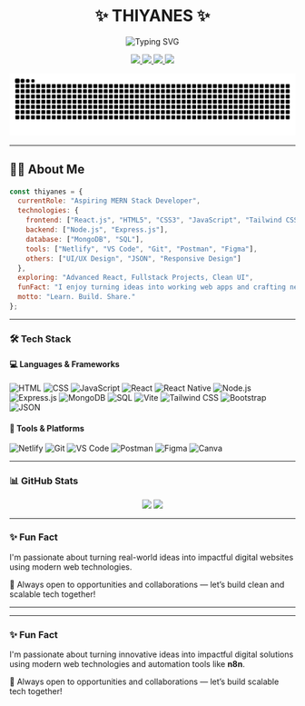 <div align="center">

# ✨ THIYANES ✨

<p>
  <img src="https://readme-typing-svg.herokuapp.com?font=Fira+Code&size=24&duration=3000&pause=1000&color=0E75B6&center=true&vCenter=true&width=435&lines=MERN+Stack+Developer;Frontend+Developer;Web+Automation+Enthusiast;React+Developer;UI%2FUX+Designer" alt="Typing SVG" />
</p>

<p align="center">
  <a href="mailto:thiyanes754@gmail.com" target="_blank">
    <img src="https://img.shields.io/badge/Email-%23D14836.svg?style=for-the-badge&logo=gmail&logoColor=blue" />
  </a>
  <a href="https://www.linkedin.com/in/thiyanes754/" target="_blank">
    <img src="https://img.shields.io/badge/LinkedIn-%230077B5.svg?style=for-the-badge&logo=linkedin&logoColor=white" />
  </a>
  <a href="https://x.com/thiyanes754" target="_blank">
    <img src="https://img.shields.io/badge/Twitter-%231DA1F2.svg?style=for-the-badge&logo=twitter&logoColor=green" />
  </a>
  <a href="https://www.instagram.com/_badass_411/" target="_blank">
    <img src="https://img.shields.io/badge/Instagram-%23E4405F.svg?style=for-the-badge&logo=instagram&logoColor=white" />
  </a>
</p>

<!-- Snake Animation -->
<picture>
  <source media="(prefers-color-scheme: dark)" srcset="https://raw.githubusercontent.com/thiyanes754/thiyanes754/output/github-contribution-grid-snake-dark.svg" />
  <source media="(prefers-color-scheme: light)" srcset="https://raw.githubusercontent.com/thiyanes754/thiyanes754/output/github-contribution-grid-snake.svg" />
  <img alt="github-snake" src="https://raw.githubusercontent.com/thiyanes754/thiyanes754/output/github-contribution-grid-snake.svg" />
</picture>

</div>

---

## 👨‍💻 About Me

```js
const thiyanes = {
  currentRole: "Aspiring MERN Stack Developer",
  technologies: {
    frontend: ["React.js", "HTML5", "CSS3", "JavaScript", "Tailwind CSS", "Bootstrap"],
    backend: ["Node.js", "Express.js"],
    database: ["MongoDB", "SQL"],
    tools: ["Netlify", "VS Code", "Git", "Postman", "Figma"],
    others: ["UI/UX Design", "JSON", "Responsive Design"]
  },
  exploring: "Advanced React, Fullstack Projects, Clean UI",
  funFact: "I enjoy turning ideas into working web apps and crafting neat UI!",
  motto: "Learn. Build. Share."
};

```

---

### 🛠️ Tech Stack

#### 💻 Languages & Frameworks

![HTML](https://img.shields.io/badge/HTML5-E34F26?style=flat&logo=html5&logoColor=white)
![CSS](https://img.shields.io/badge/CSS3-1572B6?style=flat&logo=css3&logoColor=white)
![JavaScript](https://img.shields.io/badge/JavaScript-F7DF1E?style=flat&logo=javascript&logoColor=black)
![React](https://img.shields.io/badge/React-61DAFB?style=flat&logo=react&logoColor=black)
![React Native](https://img.shields.io/badge/React%20Native-20232A?style=flat&logo=react&logoColor=61DAFB)
![Node.js](https://img.shields.io/badge/Node.js-339933?style=flat&logo=node.js&logoColor=white)
![Express.js](https://img.shields.io/badge/Express.js-000000?style=flat&logo=express&logoColor=white)
![MongoDB](https://img.shields.io/badge/MongoDB-47A248?style=flat&logo=mongodb&logoColor=white)
![SQL](https://img.shields.io/badge/SQL-4479A1?style=flat&logo=mysql&logoColor=white)
![Vite](https://img.shields.io/badge/Vite-646CFF?style=flat&logo=vite&logoColor=white)
![Tailwind CSS](https://img.shields.io/badge/Tailwind%20CSS-38B2AC?style=flat&logo=tailwind-css&logoColor=white)
![Bootstrap](https://img.shields.io/badge/Bootstrap-563D7C?style=flat&logo=bootstrap&logoColor=white)
![JSON](https://img.shields.io/badge/JSON-000000?style=flat&logo=json&logoColor=white)

#### 🧰 Tools & Platforms

![Netlify](https://img.shields.io/badge/Netlify-00C7B7?style=flat&logo=netlify&logoColor=white)
![Git](https://img.shields.io/badge/Git-F05032?style=flat&logo=git&logoColor=white)
![VS Code](https://img.shields.io/badge/VS%20Code-007ACC?style=flat&logo=visual-studio-code&logoColor=white)
![Postman](https://img.shields.io/badge/Postman-FF6C37?style=flat&logo=postman&logoColor=white)
![Figma](https://img.shields.io/badge/Figma-F24E1E?style=flat&logo=figma&logoColor=white)
![Canva](https://img.shields.io/badge/Canva-00C4CC?style=flat&logo=canva&logoColor=white)

---
### 📊 GitHub Stats

<p align="center">
  <img src="https://github-readme-stats.vercel.app/api?username=thiyanes754&theme=tokyonight&hide_border=false&include_all_commits=true&count_private=true" height="150" />
  <img src="https://github-readme-stats.vercel.app/api/top-langs/?username=thiyanes754&theme=tokyonight&hide_border=false&layout=compact" height="150" />
</p>


---

### ✨ Fun Fact

I'm passionate about turning real-world ideas into impactful digital websites using modern web technologies.

📌 Always open to opportunities and collaborations — let’s build clean and scalable tech together!

---

<!-- ### 🧼 GeeksForGeeks Stats -->

<!-- <p align="center">
  <a href="https://www.geeksforgeeks.org/user/digeesh/">
    <img src="https://gfgstatscard.vercel.app/digeesh" alt="GeeksForGeeks Profile" />
  </a>
</p> -->

---

### ✨ Fun Fact

I'm passionate about turning innovative ideas into impactful digital solutions using modern web technologies and automation tools like **n8n**.

📌 Always open to opportunities and collaborations — let’s build scalable tech together!
